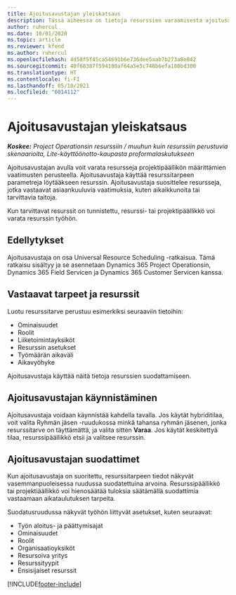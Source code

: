 ```yaml
---
title: Ajoitusavustajan yleiskatsaus
description: Tässä aiheessa on tietoja resurssien varaamisesta ajoitusavustajan avulla.
author: ruhercul
ms.date: 10/01/2020
ms.topic: article
ms.reviewer: kfend
ms.author: ruhercul
ms.openlocfilehash: 4d58f5f45ca54691b6e736dee5aab7b273a8e042
ms.sourcegitcommit: 40f68387f594180af64a5e5c748b6efa188bd300
ms.translationtype: HT
ms.contentlocale: fi-FI
ms.lasthandoff: 05/10/2021
ms.locfileid: "6014112"
---
```

# <a name="schedule-assistant-overview"></a>Ajoitusavustajan yleiskatsaus

_**Koskee:** Project Operationsin resurssiin / muuhun kuin resurssiin perustuvia skenaarioita, Lite-käyttöönotto-kaupasta proformalaskutukseen_

Ajoitusavustajan avulla voit varata resursseja projektipäällikön määrittämien vaatimusten perusteella. Ajoitusavustaja käyttää resurssitarpeen parametreja löytääkseen resurssin. Ajoitusavustaja suosittelee resursseja, jotka vastaavat asiaankuuluvia vaatimuksia, kuten aikaikkunoita tai tarvittavia taitoja.

Kun tarvittavat resurssit on tunnistettu, resurssi- tai projektipäällikkö voi varata resurssin työhön.

## <a name="prerequisites"></a>Edellytykset

Ajoitusavustaja on osa Universal Resource Scheduling -ratkaisua. Tämä ratkaisu sisältyy ja se asennetaan Dynamics 365 Project Operationsin, Dynamics 365 Field Servicen ja Dynamics 365 Customer Servicen kanssa.

## <a name="matching-requirements-and-resources"></a>Vastaavat tarpeet ja resurssit

Luotu resurssitarve perustuu esimerkiksi seuraaviin tietoihin:

-   Ominaisuudet
-   Roolit
-   Liiketoimintayksiköt
-   Resurssin asetukset
-   Työmäärän aikaväli
-   Aikavyöhyke

Ajoitusavustaja käyttää näitä tietoja resurssien suodattamiseen.

## <a name="launch-the-schedule-assistant"></a>Ajoitusavustajan käynnistäminen

Ajoitusavustaja voidaan käynnistää kahdella tavalla. Jos käytät hybriditilaa, voit valita Ryhmän jäsen -ruudukossa minkä tahansa ryhmän jäsenen, jonka resurssitarve on täyttämättä, ja valita sitten **Varaa**. Jos käytät keskitettyä tilaa, resurssipäällikkö etsii ja valitsee resurssin.

## <a name="schedule-assistant-filters"></a>Ajoitusavustajan suodattimet

Kun ajoitusavustaja on suoritettu, resurssitarpeen tiedot näkyvät vasemmanpuoleisessa ruudussa suodatettuina arvoina. Resurssipäällikkö tai projektiäällikkö voi hienosäätää tuloksia säätämällä suodattimia vastaamaan aikataulutuksen tarpeita.

Suodatusruudussa näkyvät työhön liittyvät asetukset, kuten seuraavat:

-   Työn aloitus- ja päättymisajat
-   Ominaisuudet
-   Roolit
-   Organisaatioyksiköt
-   Resursoiva yritys
-   Resurssityypit
-   Ensisijaiset resurssit


[!INCLUDE[footer-include](../includes/footer-banner.md)]